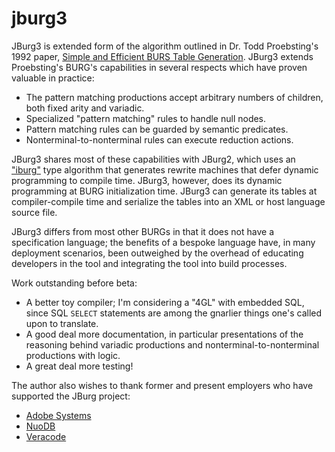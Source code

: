 # jburg3
JBurg3 is  extended form of the algorithm outlined in Dr. Todd Proebsting's 1992 paper, [Simple and Efficient BURS Table Generation](http://research.cs.wisc.edu/techreports/1991/TR1065.pdf). JBurg3 extends Proebsting's BURG's capabilities in several respects which have proven valuable in practice:
* The pattern matching productions accept arbitrary numbers of children, both fixed arity and variadic.
* Specialized "pattern matching" rules to handle null nodes.
* Pattern matching rules can be guarded by semantic predicates.
* Nonterminal-to-nonterminal rules can execute reduction actions.

JBurg3 shares most of these capabilities with JBurg2, which uses an ["iburg"](http://drhanson.s3.amazonaws.com/storage/documents/iburg.pdf) type algorithm that generates rewrite machines that defer dynamic programming to compile time. JBurg3, however, does its dynamic programming at BURG initialization time. JBurg3 can generate its tables at compiler-compile time and serialize the tables into an XML or host language source file.

JBurg3 differs from most other BURGs in that it does not have a specification language; the benefits of a bespoke language have, in many deployment scenarios, been outweighed by the overhead of educating developers in the tool and integrating the tool into build processes.

Work outstanding before beta:
* A better toy compiler; I'm considering a "4GL" with embedded SQL, since SQL `SELECT` statements are among the gnarlier things one's called upon to translate.
* A good deal more documentation, in particular presentations of the reasoning behind variadic productions and nonterminal-to-nonterminal productions with logic.
* A great deal more testing!

The author also wishes to thank former and present employers who have supported the JBurg project:

* [Adobe Systems](http://www.adobe.com)
* [NuoDB](http://www.nuodb.com)
* [Veracode](http://www.veracode.com)
